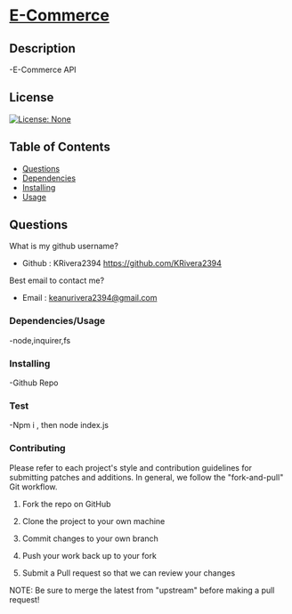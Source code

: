 
# <u>E-Commerce</u>

## Description 
-E-Commerce API 

## License
[![License: None](https://img.shields.io/badge/License-None-yellow.svg)](https://opensource.org/licenses/MIT)


## Table of Contents 
- [Questions](#questions) 
- [Dependencies](#dependencies) 
- [Installing](#installing) 
- [Usage](#usage) 

## Questions 

What is my github username? 
- Github : KRivera2394
https://github.com/KRivera2394


Best email to contact me?
- Email : keanurivera2394@gmail.com


### Dependencies/Usage 
<p>-node,inquirer,fs</p>



### Installing  
<p>-Github Repo</p>  


### Test 
<p>-Npm i , then node index.js</p>


### Contributing 
<p>Please refer to each project's style and contribution guidelines for submitting patches and additions. In general, we follow the "fork-and-pull" Git workflow.</p>


1. Fork the repo on GitHub

2. Clone the project to your own machine

3. Commit changes to your own branch

4. Push your work back up to your fork

5. Submit a Pull request so that we can review your changes

NOTE: Be sure to merge the latest from "upstream" before making a pull request!



    